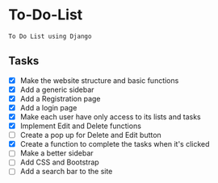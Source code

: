 # To-Do-List
    To Do List using Django

## Tasks
- [x] Make the website structure and basic functions
- [x] Add a generic sidebar
- [x] Add a Registration page
- [x] Add a login page
- [x] Make each user have only access to its lists and tasks
- [x] Implement Edit and Delete functions
- [ ] Create a pop up for Delete and Edit button
- [x] Create a function to complete the tasks when it's clicked
- [ ] Make a better sidebar
- [ ] Add CSS and Bootstrap
- [ ] Add a search bar to the site
